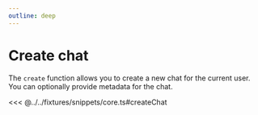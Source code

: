 ```yaml
---
outline: deep
---
```


# Create chat

The `create` function allows you to create a new chat for the current user. You can optionally provide metadata for the chat.

<<< @../../fixtures/snippets/core.ts#createChat
